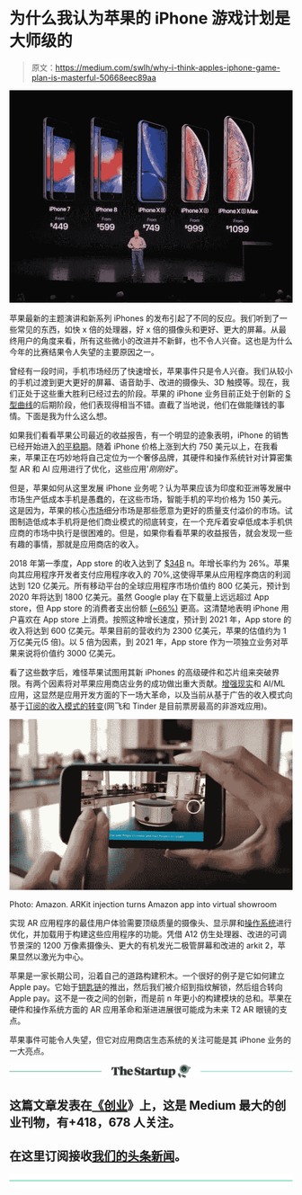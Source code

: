 # 为什么我认为苹果的 iPhone 游戏计划是大师级的

> 原文：<https://medium.com/swlh/why-i-think-apples-iphone-game-plan-is-masterful-50668eec89aa>

![](img/6db790a4923c6a0405304c63bd181daa.png)

苹果最新的主题演讲和新系列 iPhones 的发布引起了不同的反应。我们听到了一些常见的东西，如快 x 倍的处理器，好 x 倍的摄像头和更好、更大的屏幕。从最终用户的角度来看，所有这些微小的改进并不新鲜，也不令人兴奋。这也是为什么今年的比赛结果令人失望的主要原因之一。

曾经有一段时间，手机市场经历了快速增长，苹果事件只是令人兴奋。我们从较小的手机过渡到更大更好的屏幕、语音助手、改进的摄像头、3D 触摸等。现在，我们正处于这些重大胜利已经过去的阶段。苹果的 iPhone 业务目前正处于创新的 [S 型曲线](http://www.stratoserve.com/2014/07/the-s-curves-of-radical-and-incremental-innovation.html)的后期阶段，他们表现得相当不错。直截了当地说，他们在做能赚钱的事情。下面是我为什么这么想。

如果我们看看苹果公司最近的收益报告，有一个明显的迹象表明，iPhone 的销售已经开始进入[的平稳期](https://www.slashgear.com/iphone-and-ipad-unit-sales-plateau-again-in-apple-q3-2018-31539624/)。随着 iPhone 价格上涨到大约 750 美元以上，在我看来，苹果正在巧妙地将自己定位为一个奢侈品牌，其硬件和操作系统针对计算密集型 AR 和 AI 应用进行了优化，这些应用'*刚刚好'*。

但是，苹果如何从这里发展 iPhone 业务呢？认为苹果应该为印度和亚洲等发展中市场生产低成本手机是愚蠢的，在这些市场，智能手机的平均价格为 150 美元。这是因为，苹果的核心[市场](https://www.forbes.com/sites/toddhixon/2014/04/10/what-kind-of-person-prefers-an-iphone/#8da398cd1b06)细分市场是那些愿意为更好的质量支付溢价的市场。试图制造低成本手机将是他们商业模式的彻底转变，在一个充斥着安卓低成本手机供应商的市场中执行是很困难的。但是，如果你看看苹果的收益报告，就会发现一些有趣的事情，那就是应用商店的收入。

2018 年第一季度，App store 的收入达到了 [$34B](https://sensortower.com/blog/app-revenue-and-downloads-1h-2018) n。年增长率约为 26%。苹果向其应用程序开发者支付应用程序收入的 70%,这使得苹果从应用程序商店的利润达到 120 亿美元。所有移动平台的全球应用程序市场价值约 800 亿美元，预计到 2020 年将达到 1800 亿美元。虽然 Google play 在下载量上远远超过 App store，但 App store 的消费者支出份额 [(~66%)](https://techcrunch.com/2018/05/31/ios-app-store-has-seen-over-170b-downloads-over-130b-in-revenue-since-july-2010/) 更高。这清楚地表明 iPhone 用户喜欢在 App store 上消费。按照这种增长速度，预计到 2021 年，App store 的收入将达到 600 亿美元。苹果目前的营收约为 2300 亿美元，苹果的估值约为 1 万亿美元(5 倍)。以 5 倍为因素，到 2021 年，App store 作为一项独立业务对苹果来说将价值约 3000 亿美元。

看了这些数字后，难怪苹果试图用其新 iPhones 的高级硬件和芯片组来突破界限。有两个因素将对苹果应用商店业务的成功做出重大贡献。[增强现实](https://www.techradar.com/news/apples-tim-cook-ar-has-the-ability-to-amplify-human-performance)和 AI/ML 应用，这显然是应用开发方面的下一场大革命，以及当前从基于广告的收入模式向基于[订阅的收入模式的转变](https://hbr.org/2017/12/subscription-businesses-are-booming-heres-how-to-value-them)(网飞和 Tinder 是目前票房最高的非游戏应用)。

![](img/373c3e46fc5db01566a18e175b1233f8.png)

Photo: Amazon. ARKit injection turns Amazon app into virtual showroom

实现 AR 应用程序的最佳用户体验需要顶级质量的摄像头、显示屏和[操作系统](https://clearbridgemobile.com/ios-11-is-transforming-ar-mobile-app-development-tenfold/)进行优化，并加载用于构建这些应用程序的功能。凭借 A12 仿生处理器、改进的可调节景深的 1200 万像素摄像头、更大的有机发光二极管屏幕和改进的 arkit 2，苹果显然以激光为中心。

苹果是一家长期公司，沿着自己的道路构建积木。一个很好的例子是它如何建立 Apple pay。它始于[钥匙链](https://support.apple.com/en-ca/HT204085)的推出，然后我们被介绍到指纹解锁，然后组合转向 Apple pay。这不是一夜之间的创新，而是前 n 年更小的构建模块的总和。苹果在硬件和操作系统方面的 AR 应用革命和渐进进展很可能成为未来 T2 AR 眼镜的支点。

苹果事件可能令人失望，但它对应用商店生态系统的关注可能是其 iPhone 业务的一大亮点。

[![](img/308a8d84fb9b2fab43d66c117fcc4bb4.png)](https://medium.com/swlh)

## 这篇文章发表在[《创业](https://medium.com/swlh)》上，这是 Medium 最大的创业刊物，有+418，678 人关注。

## 在这里订阅接收[我们的头条新闻](http://growthsupply.com/the-startup-newsletter/)。

[![](img/b0164736ea17a63403e660de5dedf91a.png)](https://medium.com/swlh)